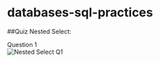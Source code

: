 # databases-sql-practices

##Quiz Nested Select:


Question 1  
![Nested Select Q1]('./databases-sql-practices/sqlzoo/data/nested_select_quiz_1.JPG')
